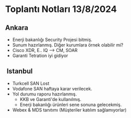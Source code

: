 # Toplantı Notları 13/8/2024

## Ankara

- Enerji bakanlığı Security Projesi bitmiş.
- Sunum hazırlanmış. Diğer kurumlara örnek olabilir mi?
- Cisco XDR, E.. IQ --> CM, SOAR
- Garanti Tetration iyi gidiyor

##  Istanbul

- Turkcell SAN Lost
- Vodafone SAN haftaya karar verilecek.
- Yol durumu raporu hazırlanmış.
    - KKB ve Garanti'de kullanılmış.
    - Enerji bakanlığı ürünleri sene sonuna gelecekmiş.
- Webex & MDS tanıtımı (Müşteriler katılım sağlamıyorlar)
